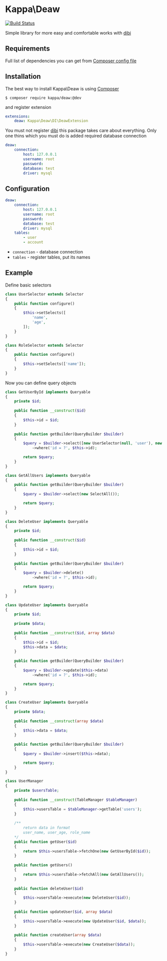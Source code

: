 # Kappa\Deaw

[![Build Status](https://travis-ci.org/Kappa-org/Deaw.svg)](https://travis-ci.org/Kappa-org/Deaw)

Simple library for more easy and comfortable works with [dibi](http://dibiphp.com)
 
## Requirements

Full list of dependencies you can get from [Composer config file](https://github.com/Kappa-org/Deaw/blob/master/composer.json)

## Installation

The best way to install Kappa\Deaw is using [Composer](https://getcomposer.org)

```shell
$ composer require kappa/deaw:@dev
```

and register extension

```yaml
extensions:
    deaw: Kappa\Deaw\DI\DeawExtension
```

You must not register [dibi](http://dibiphp.com) this package takes care about everything. Only one thins which you must
 do is added required database connection
  
```yaml
deaw:
	connection:
		host: 127.0.0.1
		username: root
		password: 
		database: test
		driver: mysql
```

## Configuration

```yaml
deaw:
	connection:
		host: 127.0.0.1
		username: root
		password: 
		database: test
		driver: mysql
	tables:
		- user
		- account
```

* `connection` - database connection
* `tables` - register tables, put its names

## Example

Define basic selectors

```php
class UserSelector extends Selector
{
	public function configure()
	{
		$this->setSelects([
			'name',
			'age',
		]);
	}
}

class RoleSelector extends Selector
{
	public function configure()
	{
		$this->setSelects(['name']);
	}
}
```

Now you can define query objects

```php
class GetUserById implements Queryable
{
	private $id;
	
	public function __construct($id)
	{
		$this->id = $id;
	}
	
	public function getBuilder(QueryBuilder $builder)
	{
		$query = $builder->select([new UserSelector(null, 'user'), new RoleSelector('roles', 'role')])
			->where('id = ?', $this->id);

		return $query;
	}
}

class GetAllUsers implements Queryable
{
	public function getBuilder(QueryBuilder $builder)
	{
		$query = $builder->select(new SelectAll());

		return $query;
	}
}

class DeleteUser implements Queryable
{
	private $id;
	
	public function __construct($id)
	{
		$this->id = $id;
	}
	
	public function getBuilder(QueryBuilder $builder)
	{
		$query = $builder->delete()
			->where('id = ?', $this->id);

		return $query;
	}
}

class UpdateUser implements Queryable
{
	private $id;
	
	private $data;
	
	public function __construct($id, array $data)
	{
		$this->id = $id;
		$this->data = $data;
	}
	
	public function getBuilder(QueryBuilder $builder)
	{
		$query = $builder->update($this->data)
			->where('id = ?', $this->id);

		return $query;
	}
}

class CreateUser implements Queryable
{
	private $data;
	
	public function __construct(array $data)
	{
		$this->data = $data;
	}
	
	public function getBuilder(QueryBuilder $builder)
	{
		$query = $builder->insert($this->data);

		return $query;
	}
}
```

```php
class UserManager
{
	private $usersTable;
	
	public function __construct(TableManager $tableManager)
	{
		$this->usersTable = $tableManager->getTable('users');
	}
	
	/**
		return data in format
		user_name, user_age, role_name
	*/
	public function getUser($id)
	{
		return $this->usersTable->fetchOne(new GetUserById($id));
	}
	
	public function getUsers()
	{
		return $this->usersTable->fetchAll(new GetAllUsers());
	}
	
	public function deleteUser($id)
	{
		$this->usersTable->execute(new DeleteUser($id));
	}
	
	public function updateUser($id, array $data)
	{
		$this->usersTable->execute(new UpdateUser($id, $data));
	}
	
	public function createUser(array $data)
	{ 
		$this->usersTable->execute(new CreateUser($data));
	}
}
```

